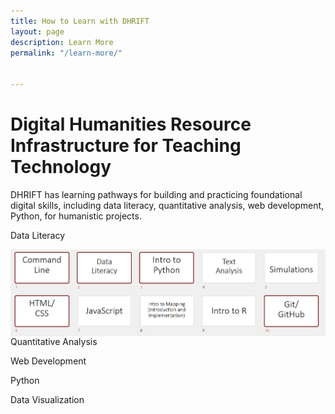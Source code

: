 ```yaml
---
title: How to Learn with DHRIFT
layout: page
description: Learn More
permalink: "/learn-more/"


---
```


# Digital Humanities Resource Infrastructure for Teaching Technology

DHRIFT has learning pathways for building and practicing foundational digital skills, including data literacy, quantitative analysis, web development, Python, for humanistic projects.

Data Literacy

<img src="images/pathways/literacy.png"
     alt="Data Literacy Workshops"
     style="float: left; margin-right: 10px;" />

Quantitative Analysis

Web Development

Python

Data Visualization